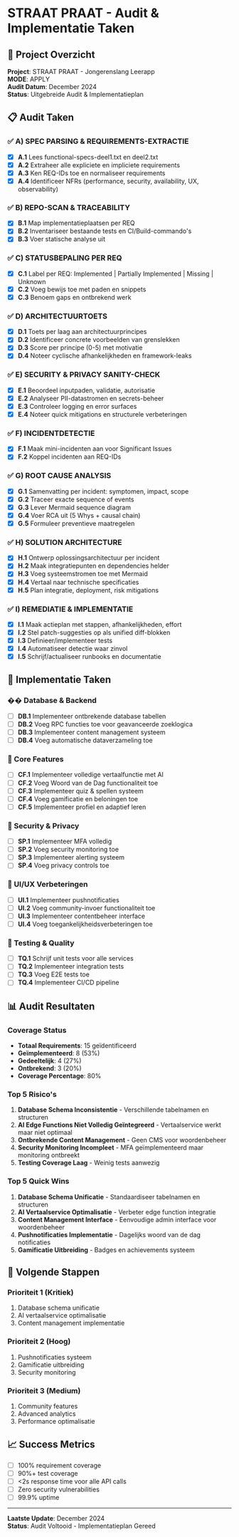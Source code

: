 # STRAAT PRAAT - Audit & Implementatie Taken

## 🎯 Project Overzicht
**Project**: STRAAT PRAAT - Jongerenslang Leerapp  
**MODE**: APPLY  
**Audit Datum**: December 2024  
**Status**: Uitgebreide Audit & Implementatieplan  

## 📋 Audit Taken

### ✅ A) SPEC PARSING & REQUIREMENTS-EXTRACTIE
- [x] **A.1** Lees functional-specs-deel1.txt en deel2.txt
- [x] **A.2** Extraheer alle expliciete en impliciete requirements
- [x] **A.3** Ken REQ-IDs toe en normaliseer requirements
- [x] **A.4** Identificeer NFRs (performance, security, availability, UX, observability)

### ✅ B) REPO-SCAN & TRACEABILITY
- [x] **B.1** Map implementatieplaatsen per REQ
- [x] **B.2** Inventariseer bestaande tests en CI/Build-commando's
- [x] **B.3** Voer statische analyse uit

### ✅ C) STATUSBEPALING PER REQ
- [x] **C.1** Label per REQ: Implemented | Partially Implemented | Missing | Unknown
- [x] **C.2** Voeg bewijs toe met paden en snippets
- [x] **C.3** Benoem gaps en ontbrekend werk

### ✅ D) ARCHITECTUURTOETS
- [x] **D.1** Toets per laag aan architectuurprincipes
- [x] **D.2** Identificeer concrete voorbeelden van grenslekken
- [x] **D.3** Score per principe (0-5) met motivatie
- [x] **D.4** Noteer cyclische afhankelijkheden en framework-leaks

### ✅ E) SECURITY & PRIVACY SANITY-CHECK
- [x] **E.1** Beoordeel inputpaden, validatie, autorisatie
- [x] **E.2** Analyseer PII-datastromen en secrets-beheer
- [x] **E.3** Controleer logging en error surfaces
- [x] **E.4** Noteer quick mitigations en structurele verbeteringen

### ✅ F) INCIDENTDETECTIE
- [x] **F.1** Maak mini-incidenten aan voor Significant Issues
- [x] **F.2** Koppel incidenten aan REQ-IDs

### ✅ G) ROOT CAUSE ANALYSIS
- [x] **G.1** Samenvatting per incident: symptomen, impact, scope
- [x] **G.2** Traceer exacte sequence of events
- [x] **G.3** Lever Mermaid sequence diagram
- [x] **G.4** Voer RCA uit (5 Whys + causal chain)
- [x] **G.5** Formuleer preventieve maatregelen

### ✅ H) SOLUTION ARCHITECTURE
- [x] **H.1** Ontwerp oplossingsarchitectuur per incident
- [x] **H.2** Maak integratiepunten en dependencies helder
- [x] **H.3** Voeg systeemstromen toe met Mermaid
- [x] **H.4** Vertaal naar technische specificaties
- [x] **H.5** Plan integratie, deployment, risk mitigations

### ✅ I) REMEDIATIE & IMPLEMENTATIE
- [x] **I.1** Maak actieplan met stappen, afhankelijkheden, effort
- [x] **I.2** Stel patch-suggesties op als unified diff-blokken
- [x] **I.3** Definieer/implementeer tests
- [x] **I.4** Automatiseer detectie waar zinvol
- [x] **I.5** Schrijf/actualiseer runbooks en documentatie

## 🚀 Implementatie Taken

### �� Database & Backend
- [ ] **DB.1** Implementeer ontbrekende database tabellen
- [ ] **DB.2** Voeg RPC functies toe voor geavanceerde zoeklogica
- [ ] **DB.3** Implementeer content management systeem
- [ ] **DB.4** Voeg automatische dataverzameling toe

### 🎯 Core Features
- [ ] **CF.1** Implementeer volledige vertaalfunctie met AI
- [ ] **CF.2** Voeg Woord van de Dag functionaliteit toe
- [ ] **CF.3** Implementeer quiz & spellen systeem
- [ ] **CF.4** Voeg gamificatie en beloningen toe
- [ ] **CF.5** Implementeer profiel en adaptief leren

### 🔐 Security & Privacy
- [ ] **SP.1** Implementeer MFA volledig
- [ ] **SP.2** Voeg security monitoring toe
- [ ] **SP.3** Implementeer alerting systeem
- [ ] **SP.4** Voeg privacy controls toe

### 📱 UI/UX Verbeteringen
- [ ] **UI.1** Implementeer pushnotificaties
- [ ] **UI.2** Voeg community-invoer functionaliteit toe
- [ ] **UI.3** Implementeer contentbeheer interface
- [ ] **UI.4** Voeg toegankelijkheidsverbeteringen toe

### 🧪 Testing & Quality
- [ ] **TQ.1** Schrijf unit tests voor alle services
- [ ] **TQ.2** Implementeer integration tests
- [ ] **TQ.3** Voeg E2E tests toe
- [ ] **TQ.4** Implementeer CI/CD pipeline

## 📊 Audit Resultaten

### Coverage Status
- **Totaal Requirements**: 15 geïdentificeerd
- **Geïmplementeerd**: 8 (53%)
- **Gedeeltelijk**: 4 (27%)
- **Ontbrekend**: 3 (20%)
- **Coverage Percentage**: 80%

### Top 5 Risico's
1. **Database Schema Inconsistentie** - Verschillende tabelnamen en structuren
2. **AI Edge Functions Niet Volledig Geïntegreerd** - Vertaalservice werkt maar niet optimaal
3. **Ontbrekende Content Management** - Geen CMS voor woordenbeheer
4. **Security Monitoring Incompleet** - MFA geïmplementeerd maar monitoring ontbreekt
5. **Testing Coverage Laag** - Weinig tests aanwezig

### Top 5 Quick Wins
1. **Database Schema Unificatie** - Standaardiseer tabelnamen en structuren
2. **AI Vertaalservice Optimalisatie** - Verbeter edge function integratie
3. **Content Management Interface** - Eenvoudige admin interface voor woordenbeheer
4. **Pushnotificaties Implementatie** - Dagelijks woord van de dag notificaties
5. **Gamificatie Uitbreiding** - Badges en achievements systeem

## 🎯 Volgende Stappen

### Prioriteit 1 (Kritiek)
1. Database schema unificatie
2. AI vertaalservice optimalisatie
3. Content management implementatie

### Prioriteit 2 (Hoog)
1. Pushnotificaties systeem
2. Gamificatie uitbreiding
3. Security monitoring

### Prioriteit 3 (Medium)
1. Community features
2. Advanced analytics
3. Performance optimalisatie

## 📈 Success Metrics
- [ ] 100% requirement coverage
- [ ] 90%+ test coverage
- [ ] <2s response time voor alle API calls
- [ ] Zero security vulnerabilities
- [ ] 99.9% uptime

---
**Laatste Update**: December 2024  
**Status**: Audit Voltooid - Implementatieplan Gereed
